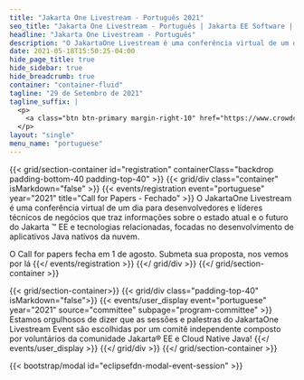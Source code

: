 ```yaml
---
title: "Jakarta One Livestream - Português 2021"
seo_title: "Jakarta One Livestream - Português | Jakarta EE Software | Cloud Native"
headline: "Jakarta One Livestream - Português"
description: "O JakartaOne Livestream é uma conferência virtual de um dia para desenvolvedores e líderes técnicos de negócios que traz informações sobre o estado atual e o futuro do Jakarta™ EE e tecnologias relacionadas, focadas no desenvolvimento de aplicativos Java nativos da nuvem."
date: 2021-05-18T15:50:25-04:00
hide_page_title: true
hide_sidebar: true
hide_breadcrumb: true
container: "container-fluid"
tagline: "29 de Setembro de 2021"
tagline_suffix: |
  <p>
    <a class="btn btn-primary margin-right-10" href="https://www.crowdcast.io/e/jakartaone_portuguese">Inscrições</a><a class="btn btn-primary margin-left-10" href="https://twitter.com/JakartaOnePORT">Twitter</a>
  </p>
layout: "single"
menu_name: "portuguese"
---
```


{{< grid/section-container id="registration" containerClass="backdrop padding-bottom-40 padding-top-40" >}}
  {{< grid/div class="container" isMarkdown="false" >}}
    {{< events/registration event="portuguese" year="2021" title="Call for Papers - Fechado" >}}
O JakartaOne Livestream é uma conferência virtual de um dia para desenvolvedores e líderes técnicos de negócios que traz informações sobre o estado atual e o futuro do Jakarta ™ EE e tecnologias relacionadas, focadas no desenvolvimento de aplicativos Java nativos da nuvem.

O Call for papers fecha em 1 de agosto. Submeta sua proposta, nos vemos por lá
    {{</ events/registration >}}
  {{</ grid/div >}}
{{</ grid/section-container >}}

<!-- Add user carousel for committee -->
{{< grid/section-container>}}
  {{< grid/div class="padding-top-40" isMarkdown="false">}}
    {{< events/user_display event="portuguese" year="2021"  source="committee" subpage="program-committee" >}}
Estamos orgulhosos de dizer que as sessões e palestras do JakartaOne Livestream Event são escolhidas por um comitê independente composto por voluntários da comunidade Jakarta® EE e Cloud Native Java!
    {{</ events/user_display >}}
  {{</ grid/div >}}
{{</ grid/section-container >}}
<!-- Add modal for use w/ agenda -->
{{< bootstrap/modal id="eclipsefdn-modal-event-session" >}}